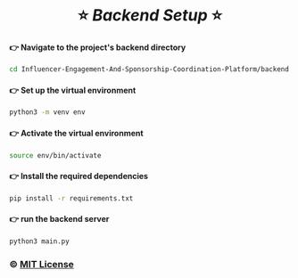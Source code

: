 <div align="center">

# :star: ***Backend Setup*** :star:

</div>


#### :point_right: Navigate to the project's backend directory
```bash
cd Influencer-Engagement-And-Sponsorship-Coordination-Platform/backend
```

#### :point_right: Set up the virtual environment
```bash
python3 -m venv env
```

#### :point_right: Activate the virtual environment
```bash
source env/bin/activate
```

#### :point_right: Install the required dependencies
```bash
pip install -r requirements.txt
```

#### :point_right: run the backend server
```bash
python3 main.py
```

### :copyright: [MIT License](https://github.com/sanskarajput/Influencer-Engagement-And-Sponsorship-Coordination-Platform/blob/main/LICENSE)